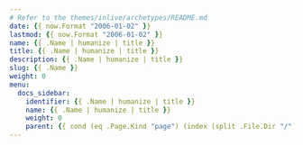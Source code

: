 ```yaml
---
# Refer to the themes/inlive/archetypes/README.md
date: {{ now.Format "2006-01-02" }}
lastmod: {{ now.Format "2006-01-02" }}
name: {{ .Name | humanize | title }}
title: {{ .Name | humanize | title }}
description: {{ .Name | humanize | title }}
slug: {{ .Name }}
weight: 0
menu:
  docs_sidebar:
    identifier: {{ .Name | humanize | title }}
    name: {{ .Name | humanize | title }}
    weight: 0
    parent: {{ cond (eq .Page.Kind "page") (index (split .File.Dir "/") (sub (len (split .File.Dir "/")) 2) | humanize | title) "" }}
---
```

